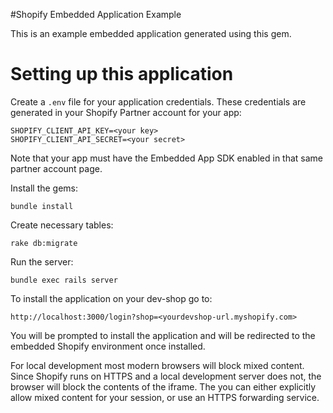 #Shopify Embedded Application Example


This is an example embedded application generated using this gem.

# Setting up this application

Create a `.env` file for your application credentials. These credentials are generated in your Shopify Partner account for your app:

```
SHOPIFY_CLIENT_API_KEY=<your key>
SHOPIFY_CLIENT_API_SECRET=<your secret>
```

Note that your app must have the Embedded App SDK enabled in that same partner account page.

Install the gems:

    bundle install

Create necessary tables:

    rake db:migrate

Run the server:

    bundle exec rails server

To install the application on your dev-shop go to:

    http://localhost:3000/login?shop=<yourdevshop-url.myshopify.com>

You will be prompted to install the application and will be redirected to the embedded Shopify environment once installed.

For local development most modern browsers will block mixed content. Since Shopify runs on HTTPS and a local development server does not, the browser will block the contents of the iframe. The you can either explicitly allow mixed content for your session, or use an HTTPS forwarding service.
